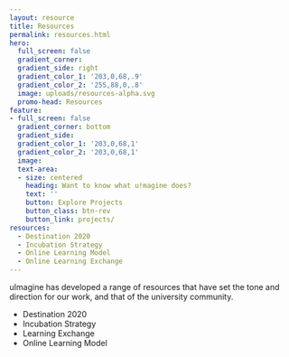 ```yaml
---
layout: resource
title: Resources
permalink: resources.html
hero:
  full_screen: false
  gradient_corner:
  gradient_side: right
  gradient_color_1: '203,0,68,.9'
  gradient_color_2: '255,88,0,.8'
  image: uploads/resources-alpha.svg
  promo-head: Resources
feature:
- full_screen: false
  gradient_corner: bottom
  gradient_side:
  gradient_color_1: '203,0,68,1'
  gradient_color_2: '203,0,68,1'
  image:
  text-area:
  - size: centered
    heading: Want to know what u!magine does?
    text: ''
    button: Explore Projects
    button_class: btn-rev
    button_link: projects/
resources:
  - Destination 2020
  - Incubation Strategy
  - Online Learning Model
  - Online Learning Exchange
---
```


uImagine has developed a range of resources that have set the tone and direction for our work, and that of the university community.  

- Destination 2020
- Incubation Strategy
- Learning Exchange
- Online Learning Model
